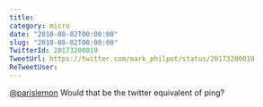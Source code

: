 ```yaml
---
title: 
category: micro
date: "2010-08-02T00:00:00"
slug: "2010-08-02T00:00:00"
TwitterId: 20173200019
TweetUrl: https://twitter.com/mark_philpot/status/20173200019
ReTweetUser: 
---
```


[@parislemon](https://twitter.com/parislemon) Would that be the twitter equivalent of ping?